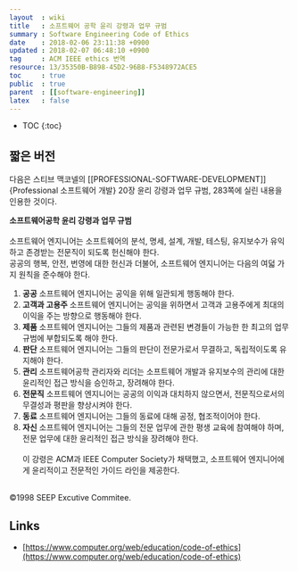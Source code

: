 ```yaml
---
layout  : wiki
title   : 소프트웨어 공학 윤리 강령과 업무 규범
summary : Software Engineering Code of Ethics
date    : 2018-02-06 23:11:38 +0900
updated : 2018-02-07 06:48:10 +0900
tag     : ACM IEEE ethics 번역
resource: 13/35350B-B898-45D2-96B8-F5348972ACE5
toc     : true
public  : true
parent  : [[software-engineering]]
latex   : false
---
```

* TOC
{:toc}

## 짧은 버전

다음은 스티브 맥코넬의 [[PROFESSIONAL-SOFTWARE-DEVELOPMENT]]{Professional 소프트웨어 개발} 20장 윤리 강령과 업무 규범, 283쪽에 실린 내용을 인용한 것이다.

>
**소프트웨어공학 윤리 강령과 업무 규범**
<br /> <br />
소프트웨어 엔지니어는 소프트웨어의 분석, 명세, 설계, 개발, 테스팅, 유지보수가 유익하고 존경받는 전문직이 되도록 헌신해야 한다.  
공공의 행복, 안전, 번영에 대한 헌신과 더불어, 소프트웨어 엔지니어는 다음의 여덟 가지 원칙을 준수해야 한다.
<br />
1. **공공** 소프트웨어 엔지니어는 공익을 위해 일관되게 행동해야 한다.
2. **고객과 고용주** 소프트웨어 엔지니어는 공익을 위하면서 고객과 고용주에게 최대의 이익을 주는 방향으로 행동해야 한다.
3. **제품** 소프트웨어 엔지니어는 그들의 제품과 관련된 변경들이 가능한 한 최고의 업무 규범에 부합되도록 해야 한다.
4. **판단** 소프트웨어 엔지니어는 그들의 판단이 전문가로서 무결하고, 독립적이도록 유지해야 한다.
5. **관리** 소프트웨어공학 관리자와 리더는 소프트웨어 개발과 유지보수의 관리에 대한 윤리적인 접근 방식을 승인하고, 장려해야 한다.
6. **전문직** 소프트웨어 엔지니어는 공공의 이익과 대치하지 않으면서, 전문직으로서의 무결성과 평판을 향상시켜야 한다.
7. **동료** 소프트웨어 엔지니어는 그들의 동료에 대해 공정, 협조적이어야 한다.
8. **자신** 소프트웨어 엔지니어는 그들의 전문 업무에 관한 평생 교육에 참여해야 하며, 전문 업무에 대한 윤리적인 접근 방식을 장려해야 한다.
<br /> <br />
이 강령은 ACM과 IEEE Computer Society가 채택했고, 소프트웨어 엔지니어에게 윤리적이고 전문적인 가이드 라인을 제공한다.
<br />
©1998 SEEP Excutive Commitee.

## Links

* [https://www.computer.org/web/education/code-of-ethics](https://www.computer.org/web/education/code-of-ethics)
